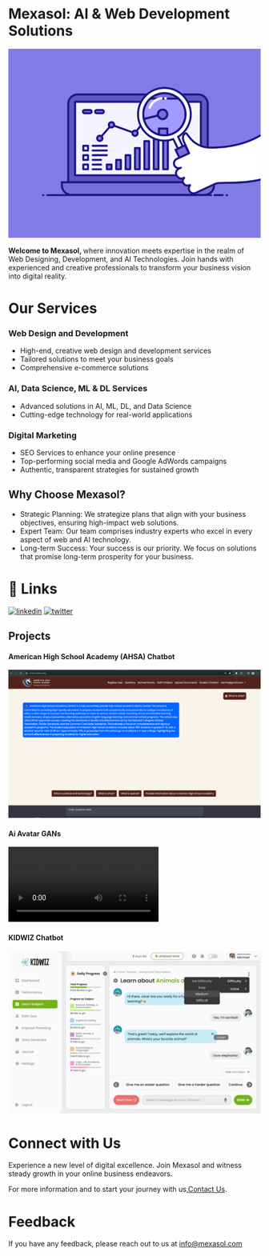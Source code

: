 
# Mexasol: AI & Web Development Solutions 

 <img src="./img/74pZ.gif" alt="logo" width="600">

<br>

<b>  Welcome to Mexasol, </b> where innovation meets expertise in the realm of Web Designing, Development, and AI Technologies. Join hands with experienced and creative professionals to transform your business vision into digital reality.



# Our Services

### Web Design and Development

- High-end, creative web design and development services
- Tailored solutions to meet your business goals
- Comprehensive e-commerce solutions


### AI, Data Science, ML & DL Services

- Advanced solutions in AI, ML, DL, and Data Science
- Cutting-edge technology for real-world applications
### Digital Marketing
- SEO Services to enhance your online presence
- Top-performing social media and Google AdWords campaigns
- Authentic, transparent strategies for sustained growth

## Why Choose Mexasol?

- Strategic Planning: We strategize plans that align with your business objectives, ensuring high-impact web solutions.
- Expert Team: Our team comprises industry experts who excel in every aspect of web and AI technology.
- Long-term Success: Your success is our priority. We focus on solutions that promise long-term prosperity for your business.



# 🔗 Links

[![linkedin](https://img.shields.io/badge/linkedin-0A66C2?style=for-the-badge&logo=linkedin&logoColor=white)](https://www.linkedin.com/company/mexa-solutions-llc/)
[![twitter](https://img.shields.io/badge/facebook-1DA1F2?style=for-the-badge&logo=facebook&logoColor=white)](https://www.facebook.com/mexasolutionsllc)


## Projects
#### American High School Academy (AHSA) Chatbot

![project](./img/160702.png)

#### Ai Avatar GANs

<video src="./img/2023-11-02 19-45-17.mp4" controls></video>

#### KIDWIZ Chatbot

![project](./img/Chat.png)


# Connect with Us

Experience a new level of digital excellence. Join Mexasol and witness steady growth in your online business endeavors.

For more information and to start your journey with us,[Contact Us](mailto:info@mexasol.com).

# Feedback

If you have any feedback, please reach out to us at info@mexasol.com
